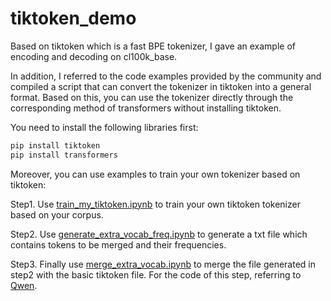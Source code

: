 # tiktoken_demo
Based on tiktoken which is a fast BPE tokenizer, I gave an example of encoding and decoding on cl100k_base. 

In addition, I referred to the code examples provided by the community and compiled a script that can convert the tokenizer in tiktoken into a general format. Based on this, you can use the tokenizer directly through the corresponding method of transformers without installing tiktoken.

You need to install the following libraries first:
```bash
pip install tiktoken
pip install transformers
```

Moreover, you can use examples to train your own tokenizer based on tiktoken:

Step1. Use [train_my_tiktoken.ipynb](https://github.com/FrankMinions/tiktoken_demo/blob/main/train_my_tiktoken.ipynb) to train your own tiktoken tokenizer based on your corpus. 

Step2. Use [generate_extra_vocab_freq.ipynb](https://github.com/FrankMinions/tiktoken_demo/blob/main/generate_extra_vocab_freq.ipynb) to generate a txt file which contains tokens to be merged and their frequencies.

Step3. Finally use [merge_extra_vocab.ipynb](https://github.com/FrankMinions/tiktoken_demo/blob/main/merge_extra_vocab.ipynb) to merge the file generated in step2 with the basic tiktoken file. For the code of this step, referring to [Qwen](https://github.com/QwenLM/Qwen).
